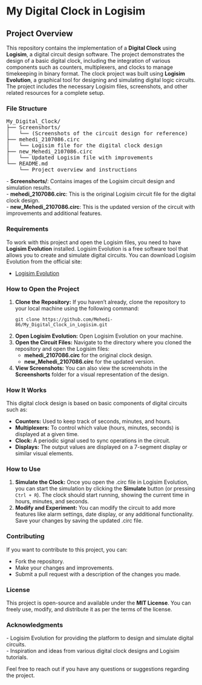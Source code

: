 # My Digital Clock in Logisim

<h2>Project Overview</h2>
<p>
This repository contains the implementation of a <strong>Digital Clock</strong> using <strong>Logisim</strong>, a digital circuit design software. The project demonstrates the design of a basic digital clock, including the integration of various components such as counters, multiplexers, and clocks to manage timekeeping in binary format. The clock project was built using <strong>Logisim Evolution</strong>, a graphical tool for designing and simulating digital logic circuits. The project includes the necessary Logisim files, screenshots, and other related resources for a complete setup.
</p>

<h3>File Structure</h3>
<pre>
My_Digital_Clock/
├── Screenshorts/
│   └── (Screenshots of the circuit design for reference)
├── mehedi_2107086.circ
│   └── Logisim file for the digital clock design
├── new_Mehedi_2107086.circ
│   └── Updated Logisim file with improvements
└── README.md
    └── Project overview and instructions
</pre>
<p>
- <strong>Screenshorts/</strong>: Contains images of the Logisim circuit design and simulation results.<br>
- <strong>mehedi_2107086.circ</strong>: This is the original Logisim circuit file for the digital clock design.<br>
- <strong>new_Mehedi_2107086.circ</strong>: This is the updated version of the circuit with improvements and additional features.
</p>

<h3>Requirements</h3>
<p>
To work with this project and open the Logisim files, you need to have <strong>Logisim Evolution</strong> installed. Logisim Evolution is a free software tool that allows you to create and simulate digital circuits. You can download Logisim Evolution from the official site:
</p>
<ul>
  <li><a href="https://github.com/reds-heig/logisim-evolution">Logisim Evolution</a></li>
</ul>

<h3>How to Open the Project</h3>
<ol>
  <li><strong>Clone the Repository:</strong> If you haven’t already, clone the repository to your local machine using the following command:
    <pre><code>git clone https://github.com/Mehedi-86/My_Digital_Clock_in_Logisim.git</code></pre>
  </li>
  <li><strong>Open Logisim Evolution:</strong> Open Logisim Evolution on your machine.</li>
  <li><strong>Open the Circuit Files:</strong> Navigate to the directory where you cloned the repository and open the Logisim files:
    <ul>
      <li><strong>mehedi_2107086.circ</strong> for the original clock design.</li>
      <li><strong>new_Mehedi_2107086.circ</strong> for the updated version.</li>
    </ul>
  </li>
  <li><strong>View Screenshots:</strong> You can also view the screenshots in the <strong>Screenshorts</strong> folder for a visual representation of the design.</li>
</ol>

<h3>How It Works</h3>
<p>
This digital clock design is based on basic components of digital circuits such as:
</p>
<ul>
  <li><strong>Counters:</strong> Used to keep track of seconds, minutes, and hours.</li>
  <li><strong>Multiplexers:</strong> To control which value (hours, minutes, seconds) is displayed at a given time.</li>
  <li><strong>Clock:</strong> A periodic signal used to sync operations in the circuit.</li>
  <li><strong>Displays:</strong> The output values are displayed on a 7-segment display or similar visual elements.</li>
</ul>

<h3>How to Use</h3>
<ol>
  <li><strong>Simulate the Clock:</strong> Once you open the .circ file in Logisim Evolution, you can start the simulation by clicking the <strong>Simulate</strong> button (or pressing <code>Ctrl + R</code>).
    The clock should start running, showing the current time in hours, minutes, and seconds.
  </li>
  <li><strong>Modify and Experiment:</strong> You can modify the circuit to add more features like alarm settings, date display, or any additional functionality. Save your changes by saving the updated .circ file.</li>
</ol>

<h3>Contributing</h3>
<p>
If you want to contribute to this project, you can:
<ul>
  <li>Fork the repository.</li>
  <li>Make your changes and improvements.</li>
  <li>Submit a pull request with a description of the changes you made.</li>
</ul>
</p>

<h3>License</h3>
<p>This project is open-source and available under the <strong>MIT License</strong>. You can freely use, modify, and distribute it as per the terms of the license.</p>

<h3>Acknowledgments</h3>
<p>
- Logisim Evolution for providing the platform to design and simulate digital circuits.<br>
- Inspiration and ideas from various digital clock designs and Logisim tutorials.
</p>

<p>Feel free to reach out if you have any questions or suggestions regarding the project.</p>
